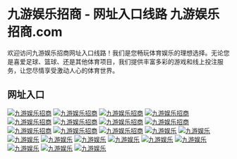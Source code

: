 # 九游娱乐招商 - 网址入口线路 九游娱乐招商.com
欢迎访问九游娱乐招商网址入口线路！我们是您畅玩体育娱乐的理想选择。无论您是喜爱足球、篮球、还是其他体育项目，我们提供丰富多彩的游戏和线上投注服务，让您尽情享受激动人心的体育世界。

## 网址入口
[![九游娱乐招商](https://jiuyou-js.pages.dev/jiuyouzhaoshang/九游娱乐招商-轮播-1.png "九游娱乐招商")](https://xn--fjqza249b3nf5qmvsq.co)
[![九游娱乐招商](https://jiuyou-js.pages.dev/jiuyouzhaoshang/九游娱乐招商-轮播-2.png "九游娱乐招商")](https://xn--fjqza249b3nf5qmvsq.com)
[![九游娱乐招商](https://jiuyou-js.pages.dev/jiuyouzhaoshang/九游娱乐招商-轮播-3.png "九游娱乐招商")](https://xn--fjqza249b3nf5qmvsq.net)
[![九游娱乐招商](https://jiuyou-js.pages.dev/jiuyouzhaoshang/九游娱乐招商-轮播-4.png "九游娱乐招商")](https://xn--fjqza249b3nf5qmvsq.shop)
[![九游娱乐招商](https://jiuyou-js.pages.dev/jiuyouzhaoshang/九游娱乐招商-轮播-5.png "九游娱乐招商")](https://xn--fjqza249b3nf5qmvsq.top)
[![九游娱乐招商](https://jiuyou-js.pages.dev/jiuyouzhaoshang/九游娱乐招商-轮播-6.png "九游娱乐招商")](https://xn--fjqza249b3nf5qmvsq.org)
[![九游娱乐招商](https://jiuyou-js.pages.dev/jiuyouzhaoshang/九游娱乐招商-轮播-7.png "九游娱乐招商")](https://xn--fjqza249b3nf5qmvsq.icu)
[![九游娱乐招商](https://jiuyou-js.pages.dev/jiuyouzhaoshang/九游娱乐招商-轮播-8.png "九游娱乐招商")](https://xn--fjqza249b3nf5qmvsq.co)
[![九游娱乐招商](https://jiuyou-js.pages.dev/jiuyouzhaoshang/九游娱乐招商-轮播-9.png "九游娱乐招商")](https://xn--fjqza249b3nf5qmvsq.com)
[![九游娱乐招商](https://jiuyou-js.pages.dev/jiuyouzhaoshang/九游娱乐招商-轮播-10.png "九游娱乐招商")](https://xn--fjqza249b3nf5qmvsq.net)
[![九游娱乐招商](https://jiuyou-js.pages.dev/jiuyouzhaoshang/九游娱乐招商-轮播-11.png "九游娱乐招商")](https://xn--fjqza249b3nf5qmvsq.shop)
[![九游娱乐](https://jiuyou-js.pages.dev/jiuyou/九游娱乐-jiuyou.ac.png "九游娱乐")](https://jiuyou.ac)
[![九游娱乐](https://jiuyou-js.pages.dev/jiuyou/九游娱乐-jiuyou.cfd.png "九游娱乐")](https://jiuyou.cfd)
[![九游娱乐](https://jiuyou-js.pages.dev/jiuyou/九游娱乐-jiuyou.gg.png "九游娱乐")](https://jiuyou.gg)
[![九游娱乐](https://jiuyou-js.pages.dev/jiuyou/九游娱乐-jiuyou.icu.png "九游娱乐")](https://jiuyou.icu)
[![九游娱乐](https://jiuyou-js.pages.dev/jiuyou/九游娱乐-jiuyou.lol.png "九游娱乐")](https://jiuyou.lol)
[![九游娱乐](https://jiuyou-js.pages.dev/jiuyou/九游娱乐-jiuyou.Money.png "九游娱乐")](https://jiuyou.Money)
[![九游娱乐](https://jiuyou-js.pages.dev/jiuyou/九游娱乐-jiuyou.ph.png "九游娱乐")](https://jiuyou.ph)
[![九游娱乐](https://jiuyou-js.pages.dev/jiuyou/九游娱乐-jiuyou.pro.png "九游娱乐")](https://jiuyou.pro)
[![九游娱乐](https://jiuyou-js.pages.dev/jiuyou/九游娱乐-jiuyou.win.png "九游娱乐")](https://jiuyou.win)
[![九游娱乐](https://jiuyou-js.pages.dev/jiuyou/九游娱乐-jy.money.png "九游娱乐")](https://jy.money)
[![九游娱乐](https://jiuyou-js.pages.dev/jiuyou/九游娱乐.org.png "九游娱乐")](https://九游娱乐.org)
